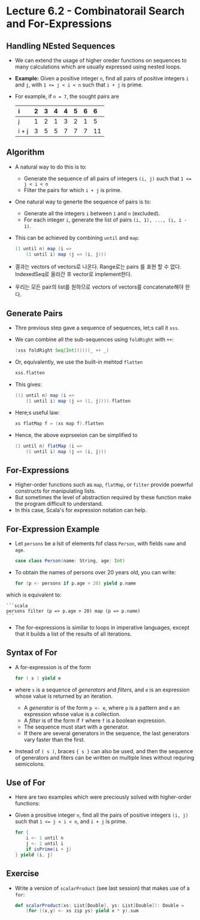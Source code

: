 # Lecture 6.2 - Combinatorail Search and For-Expressions
## Handling NEsted Sequences 
* We can extend the usage of higher oreder functions on sequences to many calculations which are usually expressed using nested loops.
* **Example:** Given a positive integer `n`, find all pairs of positive integers `i` and `j`, with `1 <= j < i < n` such that `i + j` is prime.
* For example, if `n = 7`, the sought pairs are


	| i     | 2  | 3  | 4 | 4 | 5 | 6 | 6  |
	|:----- |:-- |:-- |:--|:--|:--|:--|:-- |
	| j     | 1  | 2  | 1 | 3 | 2 | 1 | 5  |
	| i + j | 3  | 5  | 5 | 7 | 7 | 7 | 11 |


## Algorithm
* A natural way to do this is to:
	* Generate the sequence of all pairs of integers `(i, j)` such that `1 <= j < i < n`
	* Filter the pairs for which `i + j` is prime.
	
* One natural way to generte the sequence of pairs is to:
	* Generate all the integers `i` between `1` and `n` (excluded).
	* For each integer `i`, generate the list of pairs `(i, 1), ..., (i, i - 1)`.

* This can be achieved by combining `until` and `map`:

	```scala
	(1 until n) map (i =>
		(1 until i) map (j => (i, j)))
	```
	  
* 결과는  vectors of vectors로 나온다. Range로는 pairs 를 표현 할 수 없다. IndexedSeq로 올라간 후 vector로 implement한다.
* 우리는 모든 pair의 list를 원하므로 vectors of vectors를 concatenate해야 한다.

## Generate Pairs
* Thre previous step gave a sequence of sequences, let;s call it `xss`.
* We can combine all the sub-sequences using `foldRight` with `++`:

	```scala
	(xss foldRight Seq[Int]()))(_ ++ _)
	```
	
* Or, equivalently, we use the built-in mehtod `flatten`

	```scala
	xss.flatten
	```
	
* This gives:

	```scala
	((1 until n) map (i =>
		(1 until i) map (j => (1, j)))).flatten
	```
	
* Here;s useful law:

	```scala
	xs flatMap f = (xs map f).flatten
	```
	
* Hence, the above exprseeion can be simplified to

	```scala
	(1 until n) flatMap (i =>
		(1 until i) map (j => (i, j)))
	```
	
## For-Expressions
* Higher-order functions such as `map`, `flatMap`, or `filter` provide poewrful constructs for manipulating lists.
* But sometimes the level of abstraction required by these function make the program difficult to understand.
* In this case, Scala's for expression notation can help.

## For-Expression Example
* Let `persons` be a lsit of elements fof class `Person`, with fields `name` and `age`.

	```scala
	case class Person(name: String, age: Int)
	```
	
* To obtain the names of persons over 20 years old, you can write:

	```scala
	for (p <- persons if p.age > 20) yield p.name
	```
which is equivalent to:

	```scala
	persons filter (p => p.age > 20) map (p => p.name)
	```

* The for-expressions is similar to loops in imperative languages, except that it builds a list of the results of all iterations.

## Syntax of For
* A for-expression is of the form

	```scala
	for ( s ) yield e
	```

* where `s` is a sequence of *generators* and *filters*, and `e` is an expression whose value is returned by an iteration.
	* A *generator* is of the form `p <- e`, where `p` is a pattern and `e` an expression whsoe value is a collection.
	* A *filter* is of the form if `f` where `f` is a boolean expression.
	* The sequence must start with a generator.
	* If there are several generators in the sequence, the last generators vary faster than the first.

* Instead of `( s )`, braces `{ s }` can also be used, and then the sequence of generators and fiters can be written on multiple lines without requring semicolons.

## Use of For
* Here are two examples which were preciously solved with higher-order functions:
* Given a prositive integer `n`, find all the pairs of positive integers `(i, j)` such that `1 <= j < i < n`, and `i + j` is prime.

	```scala
	for {
		i <- 1 until n
		j <- 1 until i
		if isPrime(i + j)
	} yield (i, j)
	```
	
## Exercise
* Write a version of `scalarProduct` (see last session) that makes use of a `for`:

	```scala
	def scalarProduct(xs: List[Double], ys: List[Double]): Double = 
		(for ((x,y) <- xs zip ys) yield x * y).sum
	```